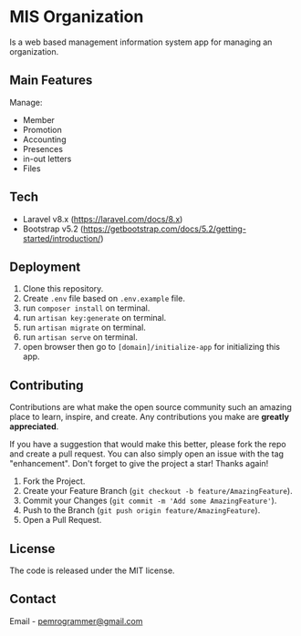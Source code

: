# MIS Organization

Is a web based management information system app for managing an organization.

## Main Features

Manage:

- Member
- Promotion
- Accounting
- Presences
- in-out letters
- Files

## Tech

- Laravel v8.x (https://laravel.com/docs/8.x)
- Bootstrap v5.2 (https://getbootstrap.com/docs/5.2/getting-started/introduction/)

## Deployment

1. Clone this repository.
2. Create `.env` file based on `.env.example` file.
3. run `composer install` on terminal.
4. run `artisan key:generate` on terminal.
5. run `artisan migrate` on terminal.
6. run `artisan serve` on terminal.
7. open browser then go to `[domain]/initialize-app` for initializing this app.

## Contributing

Contributions are what make the open source community such an amazing place to learn, inspire, and create. Any contributions you make are **greatly appreciated**.

If you have a suggestion that would make this better, please fork the repo and create a pull request. You can also simply open an issue with the tag "enhancement". Don't forget to give the project a star! Thanks again!

1. Fork the Project.
2. Create your Feature Branch (`git checkout -b feature/AmazingFeature`).
3. Commit your Changes (`git commit -m 'Add some AmazingFeature'`).
4. Push to the Branch (`git push origin feature/AmazingFeature`).
5. Open a Pull Request.

## License

The code is released under the MIT license.

## Contact

Email - [pemrogrammer@gmail.com](mailto:pemrogrammer@gmail.com?subject=[GitHub]%20Organization%20MIS)

